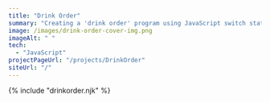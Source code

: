 ```yaml
---
title: "Drink Order"
summary: "Creating a 'drink order' program using JavaScript switch statements"
image: /images/drink-order-cover-img.png
imageAlt: " "
tech:
  - "JavaScript"
projectPageUrl: "/projects/DrinkOrder"
siteUrl: "/"
---
```

{% include "drinkorder.njk" %}

<!-- ### Reflection  

* **main point** - reflection. -->